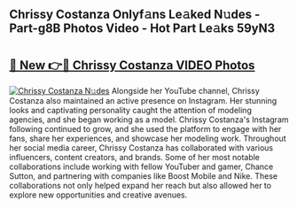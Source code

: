 ## Chrissy Costanza Onlyf𝚊ns Le𝚊ked N𝚞des - Part-g8B Photos Video - Hot Part Le𝚊ks 59yN3

# <h2><a href="http://ab33944.deff.icu/?id=Chrissy+Costanza">🔗 New 👉🔴 Chrissy Costanza VIDEO Photos</a></h2>

[![Chrissy Costanza N𝚞des](https://i.imgur.com/rIISA9y.gif)](http://ab33944.deff.icu/?id=Chrissy+Costanza)
Alongside her YouTube channel, Chrissy Costanza also maintained an active presence on Instagram. Her stunning looks and captivating personality caught the attention of modeling agencies, and she began working as a model. Chrissy Costanza's Instagram following continued to grow, and she used the platform to engage with her fans, share her experiences, and showcase her modeling work. Throughout her social media career, Chrissy Costanza has collaborated with various influencers, content creators, and brands. Some of her most notable collaborations include working with fellow YouTuber and gamer, Chance Sutton, and partnering with companies like Boost Mobile and Nike. These collaborations not only helped expand her reach but also allowed her to explore new opportunities and creative avenues.
